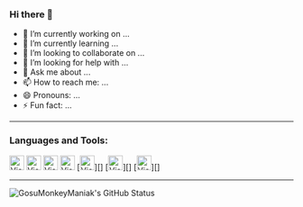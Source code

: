 ### Hi there 👋

- 🔭 I’m currently working on ...
- 🌱 I’m currently learning ...
- 👯 I’m looking to collaborate on ...
- 🤔 I’m looking for help with ...
- 💬 Ask me about ...
- 📫 How to reach me: ...
- 😄 Pronouns: ...
- ⚡ Fun fact: ...

---

### Languages and Tools:

[<img aling="left" alt="Visual Studio" width="26px" src="https://cdn.jsdelivr.net/gh/devicons/devicon/icons/visualstudio/visualstudio-plain.svg" />][visualStudio]
[<img aling="left" alt="Visual Studio" width="26px" src="https://cdn.jsdelivr.net/gh/devicons/devicon/icons/csharp/csharp-original.svg" />][CSharp]
[<img aling="left" alt="Visual Studio" width="26px" src="https://cdn.jsdelivr.net/gh/devicons/devicon/icons/dotnetcore/dotnetcore-original.svg" />][DotNet]
[<img aling="left" alt="Visual Studio" width="26px" src="https://cdn.jsdelivr.net/gh/devicons/devicon/icons/microsoftsqlserver/microsoftsqlserver-plain-wordmark.svg" />][SQLServer]
[<img aling="left" alt="Visual Studio" width="26px" src="https://cdn.jsdelivr.net/gh/devicons/devicon/icons/redis/redis-original.svg" />][]
[<img aling="left" alt="Visual Studio" width="26px" src="https://cdn.jsdelivr.net/gh/devicons/devicon/icons/git/git-original-wordmark.svg" />][]
[<img aling="left" alt="Visual Studio" width="26px" src="https://cdn.jsdelivr.net/gh/devicons/devicon/icons/github/github-original.svg" />][]

---

<img aling="left" alt="GosuMonkeyManiak's GitHub Status" src="https://github-readme-stats.vercel.app/api?username=GosuMonkeyManiak&show_icons=true" />


[visualStudio]: https://visualstudio.microsoft.com/
[CSharp]: https://docs.microsoft.com/en-us/dotnet/csharp/
[DotNet]: https://dotnet.microsoft.com/en-us/download
[SQLServer]: https://www.microsoft.com/en-us/sql-server/sql-server-downloads